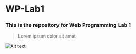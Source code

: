 # WP-Lab1


### This is the repository for Web Programming Lab 1

> Lorem ipsum dolor sit amet

![Alt text](/path/to/img.jpg "Picture")
